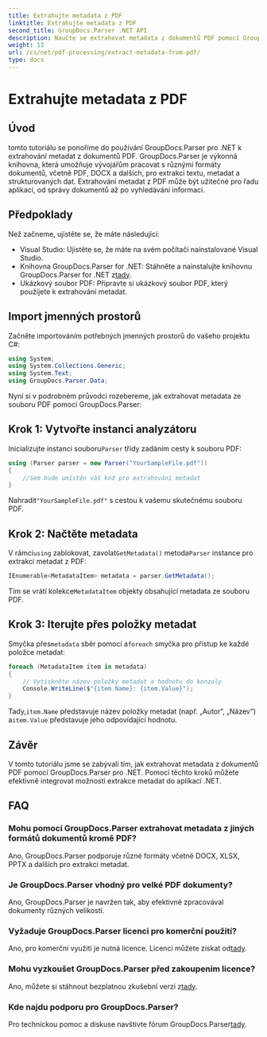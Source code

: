 ```yaml
---
title: Extrahujte metadata z PDF
linktitle: Extrahujte metadata z PDF
second_title: GroupDocs.Parser .NET API
description: Naučte se extrahovat metadata z dokumentů PDF pomocí GroupDocs.Parser for .NET. Tento komplexní průvodce obsahuje podrobné pokyny a předpoklady.
weight: 13
url: /cs/net/pdf-processing/extract-metadata-from-pdf/
type: docs
---
```

# Extrahujte metadata z PDF

## Úvod
tomto tutoriálu se ponoříme do používání GroupDocs.Parser pro .NET k extrahování metadat z dokumentů PDF. GroupDocs.Parser je výkonná knihovna, která umožňuje vývojářům pracovat s různými formáty dokumentů, včetně PDF, DOCX a dalších, pro extrakci textu, metadat a strukturovaných dat. Extrahování metadat z PDF může být užitečné pro řadu aplikací, od správy dokumentů až po vyhledávání informací.
## Předpoklady
Než začneme, ujistěte se, že máte následující:
- Visual Studio: Ujistěte se, že máte na svém počítači nainstalované Visual Studio.
-  Knihovna GroupDocs.Parser for .NET: Stáhněte a nainstalujte knihovnu GroupDocs.Parser for .NET z[tady](https://releases.groupdocs.com/parser/net/).
- Ukázkový soubor PDF: Připravte si ukázkový soubor PDF, který použijete k extrahování metadat.

## Import jmenných prostorů
Začněte importováním potřebných jmenných prostorů do vašeho projektu C#:
```csharp
using System;
using System.Collections.Generic;
using System.Text;
using GroupDocs.Parser.Data;
```

Nyní si v podrobném průvodci rozebereme, jak extrahovat metadata ze souboru PDF pomocí GroupDocs.Parser:
## Krok 1: Vytvořte instanci analyzátoru
 Inicializujte instanci souboru`Parser` třídy zadáním cesty k souboru PDF:
```csharp
using (Parser parser = new Parser("YourSampleFile.pdf"))
{
    //Sem bude umístěn váš kód pro extrahování metadat
}
```
 Nahradit`"YourSampleFile.pdf"` s cestou k vašemu skutečnému souboru PDF.
## Krok 2: Načtěte metadata
 V rámci`using` zablokovat, zavolat`GetMetadata()` metoda`Parser` instance pro extrakci metadat z PDF:
```csharp
IEnumerable<MetadataItem> metadata = parser.GetMetadata();
```
 Tím se vrátí kolekce`MetadataItem` objekty obsahující metadata ze souboru PDF.
## Krok 3: Iterujte přes položky metadat
 Smyčka přes`metadata` sběr pomocí a`foreach` smyčka pro přístup ke každé položce metadat:
```csharp
foreach (MetadataItem item in metadata)
{
    // Vytiskněte název položky metadat a hodnotu do konzoly
    Console.WriteLine($"{item.Name}: {item.Value}");
}
```
 Tady,`item.Name` představuje název položky metadat (např. „Autor“, „Název“) a`item.Value` představuje jeho odpovídající hodnotu.

## Závěr
V tomto tutoriálu jsme se zabývali tím, jak extrahovat metadata z dokumentů PDF pomocí GroupDocs.Parser pro .NET. Pomocí těchto kroků můžete efektivně integrovat možnosti extrakce metadat do aplikací .NET.

## FAQ
### Mohu pomocí GroupDocs.Parser extrahovat metadata z jiných formátů dokumentů kromě PDF?
Ano, GroupDocs.Parser podporuje různé formáty včetně DOCX, XLSX, PPTX a dalších pro extrakci metadat.
### Je GroupDocs.Parser vhodný pro velké PDF dokumenty?
Ano, GroupDocs.Parser je navržen tak, aby efektivně zpracovával dokumenty různých velikostí.
### Vyžaduje GroupDocs.Parser licenci pro komerční použití?
 Ano, pro komerční využití je nutná licence. Licenci můžete získat od[tady](https://purchase.groupdocs.com/buy).
### Mohu vyzkoušet GroupDocs.Parser před zakoupením licence?
 Ano, můžete si stáhnout bezplatnou zkušební verzi z[tady](https://releases.groupdocs.com/).
### Kde najdu podporu pro GroupDocs.Parser?
 Pro technickou pomoc a diskuse navštivte fórum GroupDocs.Parser[tady](https://forum.groupdocs.com/c/parser/17).